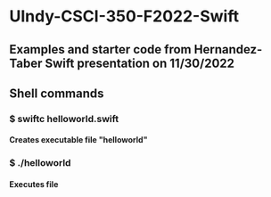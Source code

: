 # UIndy-CSCI-350-F2022-Swift
## Examples and starter code from Hernandez-Taber Swift presentation on 11/30/2022
## Shell commands
### $ swiftc helloworld.swift
#### Creates executable file "helloworld"
### $ ./helloworld
#### Executes file
